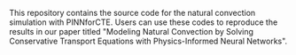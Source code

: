 This repository contains the source code for the natural convection simulation with PINNforCTE. Users can use these codes to reproduce the results in our paper titled "Modeling Natural Convection by Solving Conservative Transport Equations with Physics-Informed Neural Networks".
